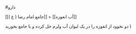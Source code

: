 

#دارو

[[جامع امام رضا ( ع )]] + [[آب انغوزه]]

دو نخوود از انغوزه را در یک لیوان آب ولرم حل کرده و با جامع بخورید )